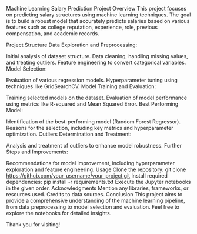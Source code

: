 Machine Learning Salary Prediction Project
Overview
This project focuses on predicting salary structures using machine learning techniques. The goal is to build a robust model that accurately predicts salaries based on various features such as college reputation, experience, role, previous compensation, and academic records.

Project Structure
Data Exploration and Preprocessing:

Initial analysis of dataset structure.
Data cleaning, handling missing values, and treating outliers.
Feature engineering to convert categorical variables.
Model Selection:

Evaluation of various regression models.
Hyperparameter tuning using techniques like GridSearchCV.
Model Training and Evaluation:

Training selected models on the dataset.
Evaluation of model performance using metrics like R-squared and Mean Squared Error.
Best Performing Model:

Identification of the best-performing model (Random Forest Regressor).
Reasons for the selection, including key metrics and hyperparameter optimization.
Outliers Determination and Treatment:

Analysis and treatment of outliers to enhance model robustness.
Further Steps and Improvements:

Recommendations for model improvement, including hyperparameter exploration and feature engineering.
Usage
Clone the repository: git clone https://github.com/your_username/your_project.git
Install required dependencies: pip install -r requirements.txt
Execute the Jupyter notebooks in the given order.
Acknowledgments
Mention any libraries, frameworks, or resources used.
Credits to data sources.
Conclusion
This project aims to provide a comprehensive understanding of the machine learning pipeline, from data preprocessing to model selection and evaluation. Feel free to explore the notebooks for detailed insights.

Thank you for visiting!
